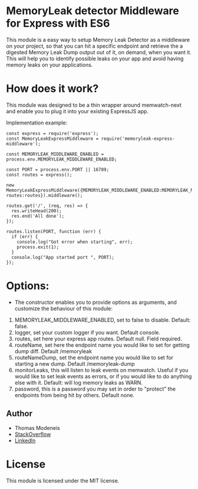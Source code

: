 # MemoryLeak detector Middleware for Express with ES6

This module is a easy way to setup Memory Leak Detector as a middleware on your project, so that you can hit a specific endpoint and retrieve the a digested Memory Leak Dump output out of it, on demand, when you want it.
This will help you to identify possible leaks on your app and avoid having memory leaks on your applications.

# How does it work?
This module was designed to be a thin wrapper around memwatch-next and enable you to plug it into your existing ExpressJS app. 


Implementation example:

```
const express = require('express');
const MemoryLeakExpressMiddleware = require('memoryleak-express-middleware');

const MEMORYLEAK_MIDDLEWARE_ENABLED = process.env.MEMORYLEAK_MIDDLEWARE_ENABLED;

const PORT = process.env.PORT || 16789;
const routes = express();

new MemoryLeakExpressMiddleware({MEMORYLEAK_MIDDLEWARE_ENABLED:MEMORYLEAK_MIDDLEWARE_ENABLED, routes:routes}).middleware();

routes.get('/', (req, res) => {
  res.writeHead(200);
  res.end('All done');
});

routes.listen(PORT, function (err) {
  if (err) {
    console.log("Got error when starting", err);
    process.exit(1);
  }
  console.log("App started port ", PORT);
});

```


# Options:
* The constructor enables you to provide options as arguments, and customize the behaviour of this module:
1) MEMORYLEAK_MIDDLEWARE_ENABLED, set to false to disable. Default: false.
2) logger, set your custom logger if you want. Default console.
3) routes, set here your express app routes. Default null. Field required.
4) routeName, set here the endpoint name you would like to set for getting dump diff. Default /memoryleak
5) routeNameDump, set the endpoint name you would like to set for starting a new dump. Default /memoryleak-dump
6) monitorLeaks, this will listen to leak events on memwatch. Useful if you would like to set leak events as errors, or if you would like to do anything else with it. Default: will log memory leaks as WARN.
7) password, this is a password you may set in order to "protect" the endpoints from being hit by others. Default none.

## Author
* Thomas Modeneis
* [StackOverflow](https://careers.stackoverflow.com/thomasmodeneis)
* [LinkedIn](https://uk.linkedin.com/in/thomasmodeneis)

License
=======

This module is licensed under the MIT license.